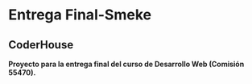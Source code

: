 # Entrega Final-Smeke

## CoderHouse

**Proyecto para la entrega final del curso de Desarrollo Web (Comisión 55470).**
